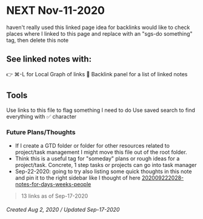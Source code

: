 # NEXT Nov-11-2020
haven't really used this linked page idea for backlinks
would like to check places where I linked to this page and replace with an "sgs-do something" tag, then delete this note


## See linked notes with:
👉 ⌘-L for Local Graph of links
🔗 Backlink panel for a list of linked notes

## Tools
Use links to this file to flag something I need to do
Use saved search to find everything with ✅ character

### Future Plans/Thoughts
- If I create a GTD folder or folder for other resources related to project/task management I might move this file out of the root folder.
- Think this is a useful tag for "someday" plans or rough ideas for a project/task. Concrete, 1 step tasks or projects can go into task manager
- Sep-22-2020: going to try also listing some quick thoughts in this note and pin it to the right sidebar like I thought of here [202009222028-notes-for-days-weeks-people](!nbox/202009222028-notes-for-days-weeks-people.md)

> 13 links as of Sep-17-2020

###### Created Aug 2, 2020 / Updated Sep-17-2020